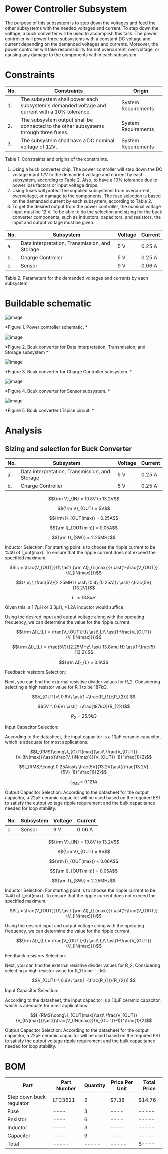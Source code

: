 # Power Controller Subsystem

The purpose of this subsystem is to step down the voltages and feed the other subsystems with the needed voltages and current. To step down the voltage, a buck converter will be used to accomplish this task. 
The power controller will power three subsystems with a constant DC voltage and current depending on the demanded voltages and currents. Moreover, the power controller will take responsibility for not overcurrent, overvoltage, or causing any damage to the components within each subsystem.   


# Constraints
| No. | Constraints | Origin |
| --- | ----------- | ------ |
| 1.  | The subsystem shall power each subsystem's demanded voltage and current with a 10% tolerance.  | System Requirements |
| 2.  | The subsystem output shall be connected to the other subsystems through three fuses.  | System Requirements |
| 3.  | The subsystem shall have a DC nominal voltage of 12V. | System Requirements    |

Table 1. Constraints and origins of the constraints.

1. Using a buck converter chip, The power controller will step down the DC voltage input 12V to the demanded voltage and current by each subsystem, according to Table 2. Also, to have a 10% tolerance due to power loss factors or input voltage drops.
2. Using fuses will protect the supplied subsystems from overcurrent, overvoltage, or damage to the components. The fuse selection is based on the demanded current by each subsystem, according to Table 2.
3. To get the desired output from the power controller, the nominal voltage input must be 12 V. To be able to do the selection and sizing for the buck converter components, such as inductors, capacitors, and resistors, the input and output voltage must be given.

| No. | Subsystem | Voltage | Current |
| --- | ----------- | ------ | ------ |
| a.  | Data interpretation, Transmission, and Storage | 5 V | 0.25 A |
| b.  | Charge Controller | 5 V | 0.25 A |
| c.  | Sensor | 9 V | 0.06 A |

Table 2.  Parameters for the demanded voltages and currents by each subsystem.

   
# Buildable schematic

![image](https://github.com/Brady-Beecham/Capstone-Team-PowerHouse/assets/131785470/8b989135-5936-4303-bc17-c2979f02de09)

*Figure 1. Power controller schematic. *


![image](https://github.com/Brady-Beecham/Capstone-Team-PowerHouse/assets/131785470/e66dc8a1-0d02-4da9-98a4-6e2ac69257a3)

*Figure 2. Bcuk converter for Data interpretation, Transmission, and Storage subsystem *

![image](https://github.com/Brady-Beecham/Capstone-Team-PowerHouse/assets/131785470/52a144c0-32bf-44c4-b660-c4d55845ca8a)

*Figure 3. Bcuk converter for Charge Controller subsystem. *

![image](https://github.com/Brady-Beecham/Capstone-Team-PowerHouse/assets/131785470/6a654343-ef61-46cf-ad8e-d7075d725dc4)

*Figure 4. Bcuk converter for Sensor subsystem. *

![image](https://github.com/Brady-Beecham/Capstone-Team-PowerHouse/assets/131785470/81bb2e38-37a6-48ad-9ef6-326acbdcaf97)

*Figure 5. Bcuk converter LTspice circuit. *


# Analysis

## Sizing and selection for Buck Converter


| No. | Subsystem | Voltage | Current |
| --- | ----------- | ------ | ------ |
| a.  | Data interpretation, Transmission, and Storage | 5 V | 0.25 A |
| b.  | Charge Controller | 5 V | 0.25 A |



```math
{\rm V}_{IN} = 10.8V  to  13.2V
```
```math
{\rm V}_{OUT} = 5V
```
```math
{\rm I}_{OUT(max)} = 0.25A
```
```math
{\rm I}_{OUT(min)} = 0.05A
```
```math
{\rm f}_{SW)} = 2.25MHz
```


Inductor Selection:
For starting point is to choose the ripple current to be %40 of I_out(max). To ensure that the ripple current does not exceed the specified maximum.
```math
L\ = \frac{V_{OUT}}{f\ \ast\ {\rm ∆I}_{L(max)}}\ \ast(1-\frac{V_{OUT}}{V_{IN(max)}})
```
```math
L\ =\ \ \frac{5V}{2.25MHz\ \ast\ (0.4\ (0.25A)}\ \ast(1-\frac{5V}{13.2V})
```
```math
L\ = 13.8 \mu H
```
Given this, a 1.7µH or 3.3µH, >1.2A inductor would suffice


Using the desired input and output voltage along with the operating frequency, we can determine the value for the ripple current.

```math
{\rm ∆I}_{L} = \frac{V_{OUT}}{f\ \ast\ L}\ \ast(1-\frac{V_{OUT}}{V_{IN(max)}})
```
```math
{\rm ∆I}_{L} = \frac{5V}{(2.25MHz\ \ast\ 13.8\mu H} \ast(1-\frac{5}{13.2})
```
```math
{\rm ∆I}_{L} = 0.1A
```

Feedback resistors Selection:

Next, you can find the external resistive divider values for R_2. Considering selecting a high resistor value for R_1 to be 187kΩ.  
```math
V_{OUT}=\ 0.6V\ \ast(1 +\frac{R_{1}}{R_{2}})

```
```math
5V=\ 0.6V\ \ast(1 +\frac{187kΩ}{R_{2}})
```
```math
R_{2}= 25.5kΩ
```

Input Capacitor Selection:

According to the datasheet, the input capacitor is a 10µF ceramic capacitor, which is adequate for most applications. 
```math
I_{RMS}\cong\ I_{OUT(max)}\ast\ \frac{V_{OUT}}{V_{IN(max)}}\ast{(\frac{V_{IN(max)}}{V_{OUT}}-1)}^\frac{1}{2}
```

```math
I_{RMS}\cong\ 0.25A\ast\ \frac{5V}{13.2V}\ast{(\frac{13.2V}{5V}-1)}^\frac{1}{2}
```

```math
I_{RMS}\cong\ 0.121A
```


Output Capacitor Selection:
According to the datasheet for the output capacitor, a 22µF ceramic capacitor will be used based on the required EST to satisfy the output voltage ripple requirement and the bulk capacitance needed for loop stability. 



| No. | Subsystem | Voltage | Current |
| --- | ----------- | ------ | ------ |
| c.  | Sensor | 9 V | 0.06 A |

```math
{\rm V}_{IN} = 10.8V  to  13.2V
```
```math
{\rm V}_{OUT} = 9V
```
```math
{\rm I}_{OUT(max)} = 0.06A
```
```math
{\rm I}_{OUT(min)} = 0.05A
```
```math
{\rm f}_{SW)} = 2.25MHz
```


Inductor Selection:
For starting point is to choose the ripple current to be %40 of I_out(max). To ensure that the ripple current does not exceed the specified maximum.
```math
L\ = \frac{V_{OUT}}{f\ \ast\ {\rm ∆I}_{L(max)}}\ \ast(1-\frac{V_{OUT}}{V_{IN(max)}})
```



Using the desired input and output voltage along with the operating frequency, we can determine the value for the ripple current.

```math
{\rm ∆I}_{L} = \frac{V_{OUT}}{f\ \ast\ L}\ \ast(1-\frac{V_{OUT}}{V_{IN(max)}})
```


Feedback resistors Selection:

Next, you can find the external resistive divider values for R_2. Considering selecting a high resistor value for R_1 to be ---kΩ.  
```math
V_{OUT}=\ 0.6V\ \ast(1 +\frac{R_{1}}{R_{2}})

```


Input Capacitor Selection:

According to the datasheet, the input capacitor is a 10µF ceramic capacitor, which is adequate for most applications. 
```math
I_{RMS}\cong\ I_{OUT(max)}\ast\ \frac{V_{OUT}}{V_{IN(max)}}\ast{(\frac{V_{IN(max)}}{V_{OUT}}-1)}^\frac{1}{2}
```




Output Capacitor Selection:
According to the datasheet for the output capacitor, a 22µF ceramic capacitor will be used based on the required EST to satisfy the output voltage ripple requirement and the bulk capacitance needed for loop stability. 





# BOM
| Part | Part Number | Quantity | Price Per Unit | Total Price |
| ------------ | ------------- | --------- | -------- | ---------- |
| Step down buck regulator | LTC3621 | 2 | $7.38 |  $14.76 |
| Fuse | ---- | 3 | ---- | ----- |
| Resistor | ---- | 6 | ---- | ----- |
| Inductor | ---- | 3 | ---- | ----- |
| Capacitor | ---- | 9 | ---- | ----- |
| Total | ----- | ----- | ----- | $---- 













